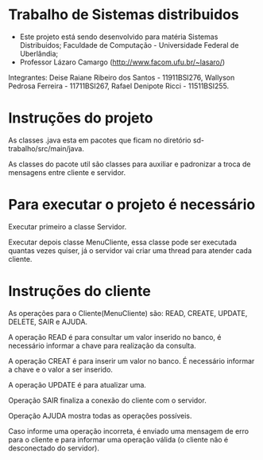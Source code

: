 # Trabalho de Sistemas distribuidos

- Este projeto está sendo desenvolvido para matéria Sistemas Distribuidos;
Faculdade de Computação - Universidade Federal de Uberlândia;
- Professor Lázaro Camargo (http://www.facom.ufu.br/~lasaro/)

Integrantes:  Deise Raiane Ribeiro dos Santos - 11911BSI276,
              Wallyson Pedrosa Ferreira - 11711BSI267,
              Rafael Denipote Ricci - 11511BSI255.

# Instruções do projeto
As classes .java esta em pacotes que ficam no diretório sd-trabalho/src/main/java.

As classes do pacote util são classes para auxiliar e padronizar a troca de mensagens entre cliente e servidor.


# Para executar o projeto é necessário 


Executar primeiro a classe Servidor.

Executar depois classe MenuCliente, essa classe pode ser executada quantas vezes quiser, já o servidor vai criar uma thread para atender cada cliente.

# Instruções do cliente


As operações para o Cliente(MenuCliente) são: READ, CREATE, UPDATE, DELETE, SAIR e AJUDA.

A operação READ é para consultar um valor inserido no banco, é necessário informar a chave para realização da consulta.

A operação CREAT é para inserir um valor no banco. É necessário informar a chave e o valor a ser inserido.

A operação UPDATE é para atualizar uma.

Operação SAIR finaliza a conexão do cliente com o servidor.

Operação AJUDA mostra todas as operações possíveis.

Caso informe uma operação incorreta, é enviado uma mensagem de erro para o cliente e para informar uma operação válida (o cliente não é desconectado do servidor).
